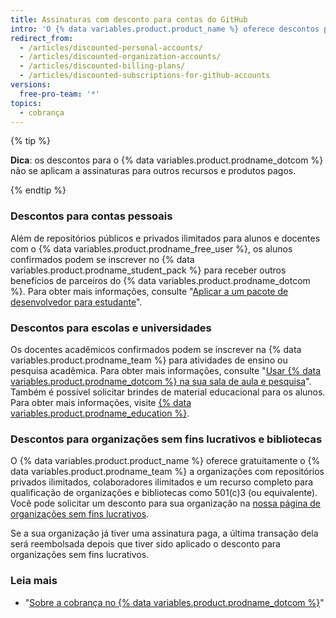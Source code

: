 ```yaml
---
title: Assinaturas com desconto para contas do GitHub
intro: 'O {% data variables.product.product_name %} oferece descontos para estudantes, professores, instituições educacionais, organizações sem fins lucrativos e bibliotecas.'
redirect_from:
  - /articles/discounted-personal-accounts/
  - /articles/discounted-organization-accounts/
  - /articles/discounted-billing-plans/
  - /articles/discounted-subscriptions-for-github-accounts
versions:
  free-pro-team: '*'
topics:
  - cobrança
---
```


{% tip %}

**Dica**: os descontos para o {% data variables.product.prodname_dotcom %} não se aplicam a assinaturas para outros recursos e produtos pagos.

{% endtip %}

### Descontos para contas pessoais

Além de repositórios públicos e privados ilimitados para alunos e docentes com o {% data variables.product.prodname_free_user %}, os alunos confirmados podem se inscrever no {% data variables.product.prodname_student_pack %} para receber outros benefícios de parceiros do {% data variables.product.prodname_dotcom %}. Para obter mais informações, consulte "[Aplicar a um pacote de desenvolvedor para estudante](/education/explore-the-benefits-of-teaching-and-learning-with-github-education/apply-for-a-student-developer-pack)".

### Descontos para escolas e universidades

Os docentes acadêmicos confirmados podem se inscrever na {% data variables.product.prodname_team %} para atividades de ensino ou pesquisa acadêmica. Para obter mais informações, consulte "[Usar {% data variables.product.prodname_dotcom %} na sua sala de aula e pesquisa](/education/explore-the-benefits-of-teaching-and-learning-with-github-education/use-github-in-your-classroom-and-research)". Também é possível solicitar brindes de material educacional para os alunos. Para obter mais informações, visite [{% data variables.product.prodname_education %}](https://education.github.com/).

### Descontos para organizações sem fins lucrativos e bibliotecas

O {% data variables.product.product_name %} oferece gratuitamente o {% data variables.product.prodname_team %} a organizações com repositórios privados ilimitados, colaboradores ilimitados e um recurso completo para qualificação de organizações e bibliotecas como 501(c)3 (ou equivalente). Você pode solicitar um desconto para sua organização na [nossa página de organizações sem fins lucrativos](https://github.com/nonprofit).

Se a sua organização já tiver uma assinatura paga, a última transação dela será reembolsada depois que tiver sido aplicado o desconto para organizações sem fins lucrativos.

### Leia mais

- "[Sobre a cobrança no {% data variables.product.prodname_dotcom %}](/articles/about-billing-on-github)"
